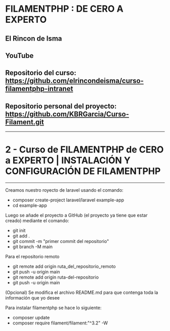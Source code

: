 # FILAMENTPHP : DE CERO A EXPERTO
## El Rincon de Isma
## YouTube

## Repositorio del curso: https://github.com/elrincondeisma/curso-filamentphp-intranet
## Repositorio personal del proyecto: https://github.com/KBRGarcia/Curso-Filament.git

_____________________________________________________________________________________________________________________________________________________________________
# 2 - Curso de FILAMENTPHP de CERO a EXPERTO | INSTALACIÓN Y CONFIGURACIÓN DE FILAMENTPHP
_____________________________________________________________________________________________________________________________________________________________________

Creamos nuestro royecto de laravel usando el comando:

 - composer create-project laravel/laravel example-app
 - cd example-app

Luego se añade el proyecto a GitHub (el proyecto ya tiene que estar creado) mediante el comando:

 - git init
 - git add .
 - git commit -m "primer commit del repositorio"
 - git branch -M main

Para el repositorio remoto
 - git remote add origin ruta_del_repositorio_remoto
 - git push -u origin main
 - git remote add origin ruta-del-repositorio
 - git push -u origin main

(Opcional) Se modifica el archivo README.md para que contenga toda la información que yo desee

Para instalar filamentphp se hace lo siguiente:
 - composer update
 - composer require filament/filament:"^3.2" -W